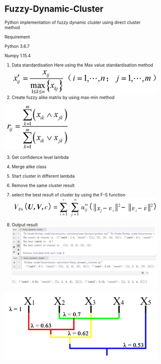 # Fuzzy-Dynamic-Cluster
Python implementation of fuzzy dynamic cluster using direct cluster method

Requirement

Python 3.6.7

Numpy 1.15.4

1. Data standardisation
  Here using the Max value standardisation method
![p1](https://github.com/FlashZoom/Fuzzy-Dynamic-Cluster/blob/master/Picture/Max%20value%20standardisation%20method.png)
2. Create fuzzy alike matrix by using max-min method

![p2](https://github.com/FlashZoom/Fuzzy-Dynamic-Cluster/blob/master/Picture/Create%20fuzzy%20alike%20matrix.png)

3. Get confidence level lambda

4. Merge alike class

5. Start cluster in different lambda

6. Remove the same cluster result

7. select the best result of cluster by using the F-S function
![p3](https://github.com/FlashZoom/Fuzzy-Dynamic-Cluster/blob/master/Picture/F-S%20function.png)

8. Output result
![result2](https://github.com/FlashZoom/Fuzzy-Dynamic-Cluster/blob/master/Picture/result2.jpg)

![result1](https://github.com/FlashZoom/Fuzzy-Dynamic-Cluster/blob/master/Picture/result1.jpg)
